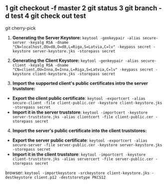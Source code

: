 1 git checkout -f master
2 git status
3 git branch -d test
4 git check out test
---------------------
git cherry-pick



 1. **Generating the Server Keystore:**
`keytool -genkeypair -alias secure-server -keyalg RSA -dname "CN=localhost,OU=d8,O=d8,L=Riga,S=Latvia,C=lv" -keypass secret -keystore server-keystore.jks -storepass secret`

 2. **Generating the Client Keystore:** 
`keytool -genkeypair -alias secure-client -keyalg RSA -dname "CN=client,OU=Inna,O=Inna,L=Riga,S=Latvia,C=lv" -keypass secret -keystore client-keystore.jks -storepass secret`

 3. **Import the supported client's public certificates intro the server truststore:**
  - **Export the client public certificate**: `keytool -exportcert -alias secure-client -file client-public.cer -keystore client-keystore.jks -storepass secret`
  - **Import it in the server truststore**: `keytool -importcert -keystore server-truststore.jks -alias clientcert -file client-public.cer -storepass secret`

 4. **Import the server's public certificate into the client truststores:**
   - **Export the server public certificate**: `keytool -exportcert -alias secure-server -file server-public.cer -keystore server-keystore.jks -storepass secret`
   - **Import it in the client truststore**: `keytool -importcert -keystore client-truststore.jks -alias servercert -file server-public.cer -storepass secret` 
  
browser: `keytool -importkeystore -srckeystore client-keystore.jks -destkeystore client.p12 -deststoretype PKCS12`